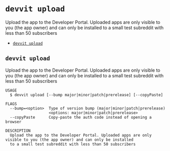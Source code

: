 # `devvit upload`

Upload the app to the Developer Portal. Uploaded apps are only visible to you (the app owner) and can only be installed to a small test subreddit with less than 50 subscribers

- [`devvit upload`](#devvit-upload)

## `devvit upload`

Upload the app to the Developer Portal. Uploaded apps are only visible to you (the app owner) and can only be installed to a small test subreddit with less than 50 subscribers

```
USAGE
  $ devvit upload [--bump major|minor|patch|prerelease] [--copyPaste]

FLAGS
  --bump=<option>  Type of version bump (major|minor|patch|prerelease)
                   <options: major|minor|patch|prerelease>
  --copyPaste      Copy-paste the auth code instead of opening a browser

DESCRIPTION
  Upload the app to the Developer Portal. Uploaded apps are only visible to you (the app owner) and can only be installed
  to a small test subreddit with less than 50 subscribers
```
